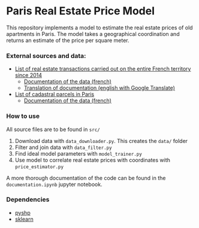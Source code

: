 # Paris Real Estate Price Model

This repository implements a model to estimate the real estate prices of old apartments in Paris. The model takes a geographical coordination and returns an estimate of the price per square meter.

### External sources and data:

* [List of real estate transactions carried out on the entire French territory since 2014](https://www.data.gouv.fr/en/datasets/r/90a98de0-f562-4328-aa16-fe0dd1dca60f)
  * [Documentation of the data (french)](https://www.data.gouv.fr/en/datasets/r/d573456c-76eb-4276-b91c-e6b9c89d6656)
  * [Translation of documentation (english with Google Translate)](https://drive.google.com/file/d/12miiSujVTzmdvp0ErIHHlc7DVKbJ6AEL/view?usp=sharing)
* [List of cadastral parcels in Paris](https://cadastre.data.gouv.fr/data/etalab-cadastre/2021-04-01/shp/departements/75/cadastre-75-parcelles-shp.zip)
  * [Documentation of the data (french)](https://cadastre.data.gouv.fr/)

### How to use
All source files are to be found in `src/`

1. Download data with `data_downloader.py`. This creates the `data/` folder
2. Filter and join data with `data_filter.py`
3. Find ideal model parameters with `model_trainer.py`
4. Use model to correlate real estate prices with coordinates with `price_estimator.py`

A more thorough documentation of the code can be found in the `documentation.ipynb` jupyter notebook.

### Dependencies
* [pyshp](https://pypi.org/project/pyshp/#overview)
* [sklearn](https://scikit-learn.org/stable/)
